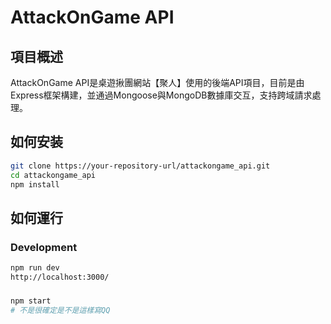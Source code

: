 # AttackOnGame API
## 項目概述

AttackOnGame API是桌遊揪團網站【聚人】使用的後端API項目，目前是由Express框架構建，並通過Mongoose與MongoDB數據庫交互，支持跨域請求處理。

## 如何安装
```bash
git clone https://your-repository-url/attackongame_api.git
cd attackongame_api
npm install
```

## 如何運行
### Development
```bash
npm run dev
http://localhost:3000/
```
###
```bash
npm start 
# 不是很確定是不是這樣寫QQ
```


